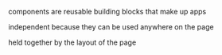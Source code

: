 components are reusable building blocks that make up apps

independent because they can be used anywhere on the page

held together by the layout of the page